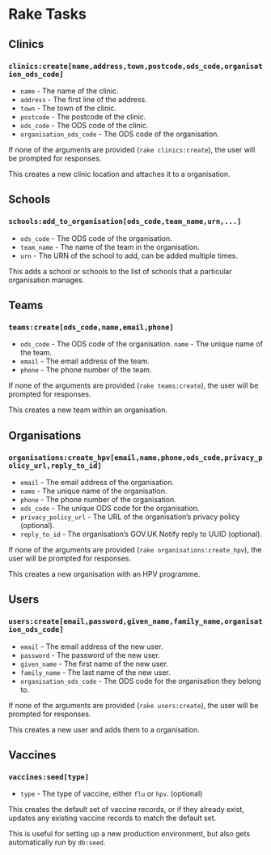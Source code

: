 # Rake Tasks

## Clinics

### `clinics:create[name,address,town,postcode,ods_code,organisation_ods_code]`

- `name` - The name of the clinic.
- `address` - The first line of the address.
- `town` - The town of the clinic.
- `postcode` - The postcode of the clinic.
- `ods_code` - The ODS code of the clinic.
- `organisation_ods_code` - The ODS code of the organisation.

If none of the arguments are provided (`rake clinics:create`), the user will be prompted for responses.

This creates a new clinic location and attaches it to a organisation.

## Schools

### `schools:add_to_organisation[ods_code,team_name,urn,...]`

- `ods_code` - The ODS code of the organisation.
- `team_name` - The name of the team in the organisation.
- `urn` - The URN of the school to add, can be added multiple times.

This adds a school or schools to the list of schools that a particular organisation manages.

## Teams

### `teams:create[ods_code,name,email,phone]`

- `ods_code` - The ODS code of the organisation.
  `name` - The unique name of the team.
- `email` - The email address of the team.
- `phone` - The phone number of the team.

If none of the arguments are provided (`rake teams:create`), the user will be prompted for responses.

This creates a new team within an organisation.

## Organisations

### `organisations:create_hpv[email,name,phone,ods_code,privacy_policy_url,reply_to_id]`

- `email` - The email address of the organisation.
- `name` - The unique name of the organisation.
- `phone` - The phone number of the organisation.
- `ods_code` - The unique ODS code for the organisation.
- `privacy_policy_url` - The URL of the organisation’s privacy policy (optional).
- `reply_to_id` - The organisation’s GOV.UK Notify reply to UUID (optional).

If none of the arguments are provided (`rake organisations:create_hpv`), the user will be prompted for responses.

This creates a new organisation with an HPV programme.

## Users

### `users:create[email,password,given_name,family_name,organisation_ods_code]`

- `email` - The email address of the new user.
- `password` - The password of the new user.
- `given_name` - The first name of the new user.
- `family_name` - The last name of the new user.
- `organisation_ods_code` - The ODS code for the organisation they belong to.

If none of the arguments are provided (`rake users:create`), the user will be prompted for responses.

This creates a new user and adds them to a organisation.

## Vaccines

### `vaccines:seed[type]`

- `type` - The type of vaccine, either `flu` or `hpv`. (optional)

This creates the default set of vaccine records, or if they already exist, updates any existing vaccine records to match the default set.

This is useful for setting up a new production environment, but also gets automatically run by `db:seed`.
